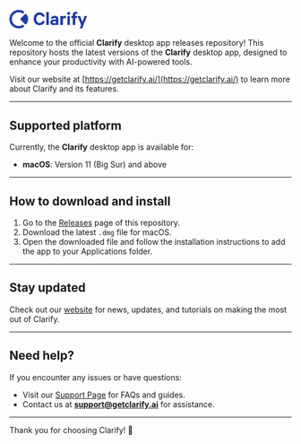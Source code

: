 <p align="left">
    <img width="140px" height="auto" src="assets/logo.png">
</p>


Welcome to the official **Clarify** desktop app releases repository! This repository hosts the latest versions of the **Clarify** desktop app, designed to enhance your productivity with AI-powered tools.  

Visit our website at [https://getclarify.ai/](https://getclarify.ai/) to learn more about Clarify and its features.

---

## Supported platform

Currently, the **Clarify** desktop app is available for:

- **macOS**: Version 11 (Big Sur) and above

---

## How to download and install

1. Go to the [Releases](./releases) page of this repository.
2. Download the latest `.dmg` file for macOS.
3. Open the downloaded file and follow the installation instructions to add the app to your Applications folder.

---

## Stay updated

Check out our [website](https://getclarify.ai/) for news, updates, and tutorials on making the most out of Clarify.

---

## Need help?

If you encounter any issues or have questions:
- Visit our [Support Page](https://getclarify.ai/support) for FAQs and guides.
- Contact us at **support@getclarify.ai** for assistance.

---

Thank you for choosing Clarify! 🚀
